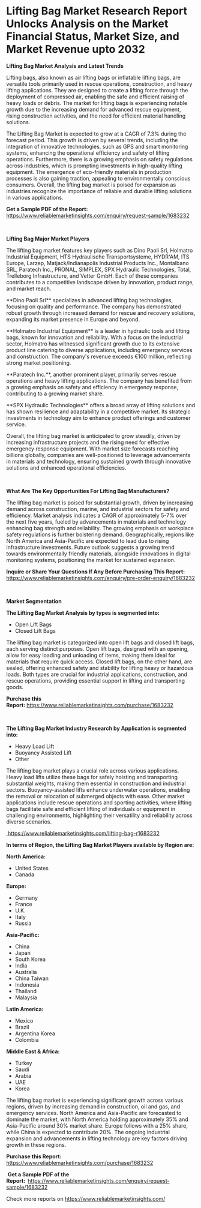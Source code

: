 <p><h1>Lifting Bag Market Research Report Unlocks Analysis on the Market Financial Status, Market Size, and Market Revenue upto 2032</h1></p><p><strong>Lifting Bag Market Analysis and Latest Trends</strong></p>
<p><p>Lifting bags, also known as air lifting bags or inflatable lifting bags, are versatile tools primarily used in rescue operations, construction, and heavy lifting applications. They are designed to create a lifting force through the deployment of compressed air, enabling the safe and efficient raising of heavy loads or debris. The market for lifting bags is experiencing notable growth due to the increasing demand for advanced rescue equipment, rising construction activities, and the need for efficient material handling solutions.</p><p>The Lifting Bag Market is expected to grow at a CAGR of 7.3% during the forecast period. This growth is driven by several trends, including the integration of innovative technologies, such as GPS and smart monitoring systems, enhancing the operational efficiency and safety of lifting operations. Furthermore, there is a growing emphasis on safety regulations across industries, which is prompting investments in high-quality lifting equipment. The emergence of eco-friendly materials in production processes is also gaining traction, appealing to environmentally conscious consumers. Overall, the lifting bag market is poised for expansion as industries recognize the importance of reliable and durable lifting solutions in various applications.</p></p>
<p><strong>Get a Sample PDF of the Report:&nbsp;</strong> <a href="https://www.reliablemarketinsights.com/enquiry/request-sample/1683232?utm_campaign=3064&utm_medium=2&utm_source=Github&utm_content=ia&utm_term=26032025&utm_id=lifting-bag">https://www.reliablemarketinsights.com/enquiry/request-sample/1683232</a></p>
<p>&nbsp;</p>
<p><strong>Lifting Bag Major Market Players</strong></p>
<p><p>The lifting bag market features key players such as Dino Paoli Srl, Holmatro Industrial Equipment, HTS Hydraulische Transportsysteme, HYDR'AM, ITS Europe, Larzep, Matjack/Indianapolis Industrial Products Inc., Montalbano SRL, Paratech Inc., PRONAL, SIMPLEX, SPX Hydraulic Technologies, Total, Trelleborg Infrastructure, and Vetter GmbH. Each of these companies contributes to a competitive landscape driven by innovation, product range, and market reach.</p><p>**Dino Paoli Srl** specializes in advanced lifting bag technologies, focusing on quality and performance. The company has demonstrated robust growth through increased demand for rescue and recovery solutions, expanding its market presence in Europe and beyond.</p><p>**Holmatro Industrial Equipment** is a leader in hydraulic tools and lifting bags, known for innovation and reliability. With a focus on the industrial sector, Holmatro has witnessed significant growth due to its extensive product line catering to diverse applications, including emergency services and construction. The company's revenue exceeds €100 million, reflecting strong market positioning.</p><p>**Paratech Inc.**, another prominent player, primarily serves rescue operations and heavy lifting applications. The company has benefited from a growing emphasis on safety and efficiency in emergency response, contributing to a growing market share.</p><p>**SPX Hydraulic Technologies** offers a broad array of lifting solutions and has shown resilience and adaptability in a competitive market. Its strategic investments in technology aim to enhance product offerings and customer service.</p><p>Overall, the lifting bag market is anticipated to grow steadily, driven by increasing infrastructure projects and the rising need for effective emergency response equipment. With market size forecasts reaching billions globally, companies are well-positioned to leverage advancements in materials and technology, ensuring sustained growth through innovative solutions and enhanced operational efficiencies.</p></p>
<p>&nbsp;</p>
<p><strong>What Are The Key Opportunities For Lifting Bag Manufacturers?</strong></p>
<p><p>The lifting bag market is poised for substantial growth, driven by increasing demand across construction, marine, and industrial sectors for safety and efficiency. Market analysis indicates a CAGR of approximately 5-7% over the next five years, fueled by advancements in materials and technology enhancing bag strength and reliability. The growing emphasis on workplace safety regulations is further bolstering demand. Geographically, regions like North America and Asia-Pacific are expected to lead due to rising infrastructure investments. Future outlook suggests a growing trend towards environmentally friendly materials, alongside innovations in digital monitoring systems, positioning the market for sustained expansion.</p></p>
<p><strong>Inquire or Share Your Questions If Any Before Purchasing This Report:</strong> <a href="https://www.reliablemarketinsights.com/enquiry/pre-order-enquiry/1683232?utm_campaign=3064&utm_medium=2&utm_source=Github&utm_content=ia&utm_term=26032025&utm_id=lifting-bag">https://www.reliablemarketinsights.com/enquiry/pre-order-enquiry/1683232</a></p>
<p>&nbsp;</p>
<p><strong>Market Segmentation</strong></p>
<p><strong>The Lifting Bag Market Analysis by types is segmented into:</strong></p>
<p><ul><li>Open Lift Bags</li><li>Closed Lift Bags</li></ul></p>
<p><p>The lifting bag market is categorized into open lift bags and closed lift bags, each serving distinct purposes. Open lift bags, designed with an opening, allow for easy loading and unloading of items, making them ideal for materials that require quick access. Closed lift bags, on the other hand, are sealed, offering enhanced safety and stability for lifting heavy or hazardous loads. Both types are crucial for industrial applications, construction, and rescue operations, providing essential support in lifting and transporting goods.</p></p>
<p><strong>Purchase this Report:&nbsp;</strong><a href="https://www.reliablemarketinsights.com/purchase/1683232?utm_campaign=3064&utm_medium=2&utm_source=Github&utm_content=ia&utm_term=26032025&utm_id=lifting-bag">https://www.reliablemarketinsights.com/purchase/1683232</a></p>
<p>&nbsp;</p>
<p><strong>The Lifting Bag Market Industry Research by Application is segmented into:</strong></p>
<p><ul><li>Heavy Load Lift</li><li>Buoyancy Assisted Lift</li><li>Other</li></ul></p>
<p><p>The lifting bag market plays a crucial role across various applications. Heavy load lifts utilize these bags for safely hoisting and transporting substantial weights, making them essential in construction and industrial sectors. Buoyancy-assisted lifts enhance underwater operations, enabling the removal or relocation of submerged objects with ease. Other market applications include rescue operations and sporting activities, where lifting bags facilitate safe and efficient lifting of individuals or equipment in challenging environments, highlighting their versatility and reliability across diverse scenarios.</p></p>
<p><a href="https://www.reliablemarketinsights.com/lifting-bag-r1683232?utm_campaign=3064&utm_medium=2&utm_source=Github&utm_content=ia&utm_term=26032025&utm_id=lifting-bag">&nbsp;https://www.reliablemarketinsights.com/lifting-bag-r1683232</a></p>
<p><strong>In terms of Region, the Lifting Bag Market Players available by Region are:</strong></p>
<p>
    <p> <strong> North America: </strong>
        <ul>
            <li>United States</li>
            <li>Canada</li>
        </ul>
        </p> 
    <p> <strong> Europe: </strong>
        <ul>
            <li>Germany</li>
            <li>France</li>
            <li>U.K.</li>
            <li>Italy</li>
            <li>Russia</li>
        </ul>
        </p> 
    <p> <strong> Asia-Pacific: </strong>
        <ul>
            <li>China</li>
            <li>Japan</li>
            <li>South Korea</li>
            <li>India</li>
            <li>Australia</li>
            <li>China Taiwan</li>
            <li>Indonesia</li>
            <li>Thailand</li>
            <li>Malaysia</li>
        </ul>
        </p> 
    <p> <strong> Latin America: </strong>
        <ul>
            <li>Mexico</li>
            <li>Brazil</li>
            <li>Argentina Korea</li>
            <li>Colombia</li>
        </ul>
        </p> 
    <p> <strong> Middle East & Africa: </strong>
        <ul>
            <li>Turkey</li>
            <li>Saudi</li>
            <li>Arabia</li>
            <li>UAE</li>
            <li>Korea</li>
        </ul>
    </p>
    </p>
<p><p>The lifting bag market is experiencing significant growth across various regions, driven by increasing demand in construction, oil and gas, and emergency services. North America and Asia-Pacific are forecasted to dominate the market, with North America holding approximately 35% and Asia-Pacific around 30% market share. Europe follows with a 25% share, while China is expected to contribute 20%. The ongoing industrial expansion and advancements in lifting technology are key factors driving growth in these regions.</p></p>
<p><strong>Purchase this Report: </strong><a href="https://www.reliablemarketinsights.com/purchase/1683232?utm_campaign=3064&utm_medium=2&utm_source=Github&utm_content=ia&utm_term=26032025&utm_id=lifting-bag">https://www.reliablemarketinsights.com/purchase/1683232</a></p>
<p>&nbsp;<strong>Get a Sample PDF of the Report:&nbsp;&nbsp;</strong><a href="https://www.reliablemarketinsights.com/enquiry/request-sample/1683232?utm_campaign=3064&utm_medium=2&utm_source=Github&utm_content=ia&utm_term=26032025&utm_id=lifting-bag">https://www.reliablemarketinsights.com/enquiry/request-sample/1683232</a></p>
<p><strong></strong></p>
<p>Check more reports on <a href="https://www.reliablemarketinsights.com/?utm_campaign=3064&utm_medium=2&utm_source=Github&utm_content=ia&utm_term=26032025&utm_id=lifting-bag">https://www.reliablemarketinsights.com/</a></p>